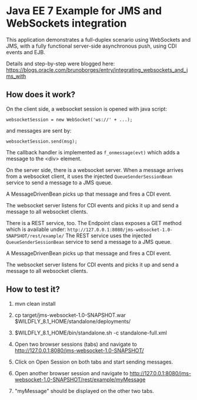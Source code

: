 Java EE 7 Example for JMS and WebSockets integration
=========================

This application demonstrates a full-duplex scenario using WebSockets and JMS, with a fully functional server-side asynchronous push, using CDI events and EJB.

Details and step-by-step were blogged here: https://blogs.oracle.com/brunoborges/entry/integrating_websockets_and_jms_with

How does it work?
-----------------

On the client side, a websocket session is opened with java script:

`websocketSession = new WebSocket('ws://' + ...);`

and messages are sent by:

`websocketSession.send(msg);`

The callback handler is implemented as `f_onmessage(evt)` which adds a message to the &lt;div&gt; element.

On the server side, there is a websocket server. When a message arrives from a websocket client, it uses the
injected `QueueSenderSessionBean` service to send a message to a JMS queue.

A MessageDrivenBean picks up that message and fires a CDI event.

The websocket server listens for CDI events and picks it up and send a message to all websocket clients.


There is a REST service, too. The Endpoint class exposes a GET method which is available under:
`http://127.0.0.1:8080/jms-websocket-1.0-SNAPSHOT/rest/example/`
The REST service uses the injected `QueueSenderSessionBean` service to send a message to a JMS queue.

A MessageDrivenBean picks up that message and fires a CDI event.

The websocket server listens for CDI events and picks it up and send a message to all websocket clients.

How to test it?
---------------

1. mvn clean install
2. cp target/jms-websocket-1.0-SNAPSHOT.war $WILDFLY_8.1_HOME/standalone/deployments/
3. $WILDFLY_8.1_HOME/bin/standalone.sh -c standalone-full.xml

4. Open two browser sessions (tabs) and navigate to http://127.0.0.1:8080/jms-websocket-1.0-SNAPSHOT/
5. Click on Open Session on both tabs and start sending messages.
6. Open another browser session and navigate to http://127.0.0.1:8080/jms-websocket-1.0-SNAPSHOT/rest/example/myMessage
7. "myMessage" should be displayed on the other two tabs.